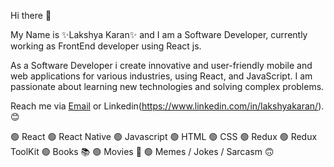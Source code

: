 Hi there 👋

My Name is ✨Lakshya Karan✨ and I am a Software Developer, currently working as FrontEnd developer using React js.

As a Software Developer i create innovative and user-friendly mobile and web applications for various industries, using React, and JavaScript. I am passionate about learning new technologies and solving complex problems.

Reach me via [Email](lakshyakaran@gmail.com) or Linkedin(https://www.linkedin.com/in/lakshyakaran/). 😊

🟢 React
🟢 React Native
🟢 Javascript
🟢 HTML
🟢 CSS
🟢 Redux
🟢 Redux ToolKit
🟢 Books 📚
🟢 Movies 🎥
🟢 Memes / Jokes / Sarcasm 🙃
